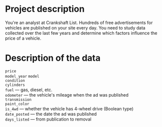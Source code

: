 # Project description
You're an analyst at Crankshaft List. Hundreds of free advertisements for vehicles are published on your site every day.
You need to study data collected over the last few years and determine which factors influence the price of a vehicle.

# Description of the data
`price`  
`model_year` 
`model`  
`condition`  
`cylinders`  
`fuel` — gas, diesel, etc.  
`odometer` — the vehicle's mileage when the ad was published  
`transmission`  
`paint_color`  
`is_4wd` — whether the vehicle has 4-wheel drive (Boolean type)  
`date_posted` — the date the ad was published  
`days_listed` — from publication to removal
